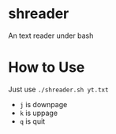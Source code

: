 shreader
========

An text reader under bash

How to Use
========
Just use `./shreader.sh yt.txt`

* `j` is downpage
* `k` is uppage
* `q` is quit
